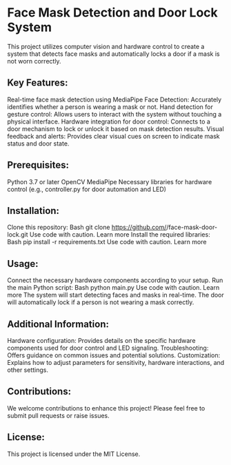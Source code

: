 # Face Mask Detection and Door Lock System

This project utilizes computer vision and hardware control to create a system that detects face masks and automatically locks a door if a mask is not worn correctly.

## Key Features:

Real-time face mask detection using MediaPipe Face Detection: Accurately identifies whether a person is wearing a mask or not.
Hand detection for gesture control: Allows users to interact with the system without touching a physical interface.
Hardware integration for door control: Connects to a door mechanism to lock or unlock it based on mask detection results.
Visual feedback and alerts: Provides clear visual cues on screen to indicate mask status and door state.
## Prerequisites:

Python 3.7 or later
OpenCV
MediaPipe
Necessary libraries for hardware control (e.g., controller.py for door automation and LED)
## Installation:

Clone this repository:
Bash
git clone https://github.com/<your-username>/face-mask-door-lock.git
Use code with caution. Learn more
Install the required libraries:
Bash
pip install -r requirements.txt
Use code with caution. Learn more
## Usage:

Connect the necessary hardware components according to your setup.
Run the main Python script:
Bash
python main.py
Use code with caution. Learn more
The system will start detecting faces and masks in real-time.
The door will automatically lock if a person is not wearing a mask correctly.
## Additional Information:

Hardware configuration: Provides details on the specific hardware components used for door control and LED signaling.
Troubleshooting: Offers guidance on common issues and potential solutions.
Customization: Explains how to adjust parameters for sensitivity, hardware interactions, and other settings.
## Contributions:

We welcome contributions to enhance this project! Please feel free to submit pull requests or raise issues.

## License:

This project is licensed under the MIT License.
